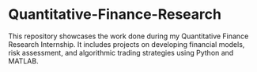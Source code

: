# Quantitative-Finance-Research
This repository showcases the work done during my Quantitative Finance Research Internship. It includes projects on developing financial models, risk assessment, and algorithmic trading strategies using Python and MATLAB.

